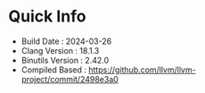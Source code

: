 # Quick Info
* Build Date : 2024-03-26
* Clang Version : 18.1.3
* Binutils Version : 2.42.0
* Compiled Based : https://github.com/llvm/llvm-project/commit/2498e3a0
